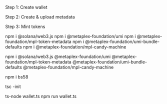 Step 1: Create wallet 

Step 2: Create & upload metadata 

Step 3: Mint tokens 

npm i @solana/web3.js 
npm i @metaplex-foundation/umi
npm i @metaplex-foundation/mpl-token-metadata
npm i @metaplex-foundation/umi-bundle-defaults
npm i @metaplex-foundation/mpl-candy-machine

npm i @solana/web3.js  @metaplex-foundation/umi @metaplex-foundation/mpl-token-metadata @metaplex-foundation/umi-bundle-defaults @metaplex-foundation/mpl-candy-machine



npm i bs58

tsc -init 

ts-node wallet.ts
npm run wallet.ts 
